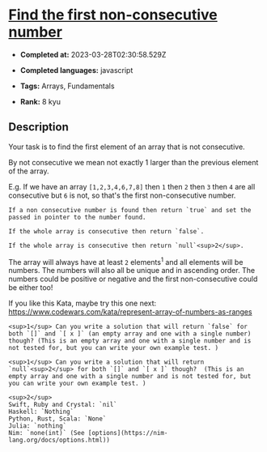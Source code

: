 # [Find the first non-consecutive number](https://www.codewars.com/kata/58f8a3a27a5c28d92e000144)

- **Completed at:** 2023-03-28T02:30:58.529Z

- **Completed languages:** javascript

- **Tags:** Arrays, Fundamentals

- **Rank:** 8 kyu

## Description

Your task is to find the first element of an array that is not consecutive.

By not consecutive we mean not exactly 1 larger than the previous element of the array.

E.g. If we have an array `[1,2,3,4,6,7,8]` then `1` then `2` then `3` then `4` are all consecutive but `6` is not, so that's the first non-consecutive number.

```if:c
If a non consecutive number is found then return `true` and set the passed in pointer to the number found.

If the whole array is consecutive then return `false`.
```
```if-not:c
If the whole array is consecutive then return `null`<sup>2</sup>.
```
The array will always have at least `2` elements<sup>1</sup> and all elements will be numbers. The numbers will also all be unique and in ascending order. The numbers could be positive or negative and the first non-consecutive could be either too!

If you like this Kata, maybe try this one next: https://www.codewars.com/kata/represent-array-of-numbers-as-ranges

```if:c
<sup>1</sup> Can you write a solution that will return `false` for both `[]` and `[ x ]` (an empty array and one with a single number) though? (This is an empty array and one with a single number and is not tested for, but you can write your own example test. )
```
```if-not:c
<sup>1</sup> Can you write a solution that will return `null`<sup>2</sup> for both `[]` and `[ x ]` though?  (This is an empty array and one with a single number and is not tested for, but you can write your own example test. )

<sup>2</sup>  
Swift, Ruby and Crystal: `nil`  
Haskell: `Nothing`  
Python, Rust, Scala: `None`  
Julia: `nothing`  
Nim: `none(int)` (See [options](https://nim-lang.org/docs/options.html))
```